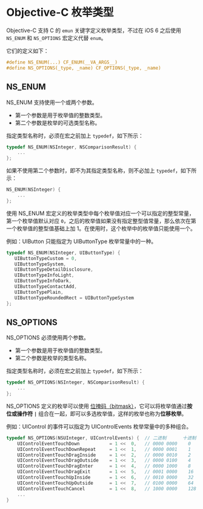 # Objective-C 枚举类型

Objective-C 支持 C 的 `emun` 关键字定义枚举类型，不过在 iOS 6 之后使用 `NS_ENUM` 和 `NS_OPTIONS` 宏定义代替 `enum`。

它们的定义如下：

```Objective-C
#define NS_ENUM(...) CF_ENUM(__VA_ARGS__)
#define NS_OPTIONS(_type, _name) CF_OPTIONS(_type, _name)
```

## NS_ENUM 

NS_ENUM 支持使用一个或两个参数。 
  
- 第一个参数是用于枚举值的整数类型。
- 第二个参数是枚举的可选类型名称。 
  
指定类型名称时，必须在宏之前加上 `typedef`，如下所示：

```Objective-C
typedef NS_ENUM(NSInteger, NSComparisonResult) {
    ...
};
```

如果不使用第二个参数时，即不为其指定类型名称，则不必加上 `typedef`，如下所示：

```Objective-C
NS_ENUM(NSInteger) {
    ...
};
```

使用 NS_ENUM 宏定义的枚举类型中每个枚举值对应一个可以指定的整型常量，第一个枚举值默认对应 `0`，之后的枚举值如果没有指定整型值常量，那么依次在第一个枚举值的整型值基础上加 1。在使用时，这个枚举中的枚举值只能使用一个。

例如：UIButton 只能指定为 UIButtonType 枚举常量中的一种。

```Objective-C
typedef NS_ENUM(NSInteger, UIButtonType) {
   UIButtonTypeCustom = 0,  
   UIButtonTypeSystem, 
   UIButtonTypeDetailDisclosure,
   UIButtonTypeInfoLight,
   UIButtonTypeInfoDark,
   UIButtonTypeContactAdd,
   UIButtonTypePlain,
   UIButtonTypeRoundedRect = UIButtonTypeSystem
};
```
  
## NS_OPTIONS

NS_OPTIONS 必须使用两个参数。

- 第一个参数是用于枚举值的整数类型。
- 第二个参数是枚举的类型名称。

指定类型名称时，必须在宏之前加上 `typedef`，如下所示：

```Objective-C
typedef NS_OPTIONS(NSInteger, NSComparisonResult) {
    ...
};
```

NS_OPTIONS 定义的枚举可以使用 [位掩码（bitmask）](https://en.wikipedia.org/wiki/Mask_(computing))，它可以将枚举值通过**按位或操作符 `|`** 组合在一起，即可以多选枚举值，这样的枚举也称为**位移枚举**。

例如：UIControl 的事件可以指定为 UIControlEvents 枚举常量中的多种组合。

```Objective-C
typedef NS_OPTIONS(NSUInteger, UIControlEvents) {  // 二进制      十进制
    UIControlEventTouchDown           = 1 <<  0,   // 0000 0000    0
    UIControlEventTouchDownRepeat     = 1 <<  1,   // 0000 0001    1  
    UIControlEventTouchDragInside     = 1 <<  2,   // 0000 0010    2
    UIControlEventTouchDragOutside    = 1 <<  3,   // 0000 0100    4
    UIControlEventTouchDragEnter      = 1 <<  4,   // 0000 1000    8
    UIControlEventTouchDragExit       = 1 <<  5,   // 0001 0000    16
    UIControlEventTouchUpInside       = 1 <<  6,   // 0010 0000    32
    UIControlEventTouchUpOutside      = 1 <<  7,   // 0100 0000    64
    UIControlEventTouchCancel         = 1 <<  8,   // 1000 0000    128
    ...
}
```
